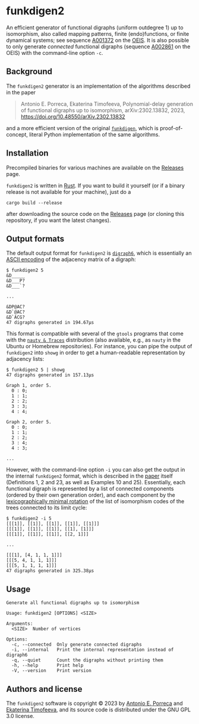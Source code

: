 # funkdigen2

An efficient generator of functional digraphs (uniform outdegree 1) up to isomorphism, also called mapping patterns, finite (endo)functions, or finite dynamical systems; see sequence [A001372](https://oeis.org/A001372) on the [OEIS](https://oeis.org). It is also possible to only generate *connected* functional digraphs (sequence [A002861](https://oeis.org/A002861) on the OEIS) with the command-line option `-c`.


## Background

The `funkdigen2` generator is an implementation of the algorithms described in the paper

> Antonio E. Porreca, Ekaterina Timofeeva, Polynomial-delay generation of functional digraphs up to isomorphism, arXiv:2302.13832, 2023, https://doi.org/10.48550/arXiv.2302.13832

and a more efficient version of the original [`funkdigen`](https://github.com/aeporreca/funkdigen), which is proof-of-concept, literal Python implementation of the same algorithms.


## Installation

Precompiled binaries for various machines are available on the [Releases](https://github.com/aeporreca/funkdigen2/releases) page.

`funkdigen2` is written in [Rust](https://www.rust-lang.org). If you want to build it yourself (or if a binary release is not available for your machine), just do a

```
cargo build --release
```

after downloading the source code on the [Releases](https://github.com/aeporreca/funkdigen2/releases) page (or cloning this repository, if you want the latest changes).


## Output formats

The default output format for `funkdigen2` is [`digraph6`](https://users.cecs.anu.edu.au/~bdm/data/formats.html), which is essentially an [ASCII encoding](https://users.cecs.anu.edu.au/~bdm/data/formats.txt) of the adjacency matrix of a digraph:

```
$ funkdigen2 5   
&D_____
&D___P?
&D___`?

...

&DP@AC?
&D`@AC?
&D`ACG?
47 digraphs generated in 194.67µs
```

This format is compatible with several of the `gtools` programs that come with the [`nauty & Traces`](https://pallini.di.uniroma1.it) distribution (also available, e.g., as `nauty` in the Ubuntu or Homebrew repositories). For instance, you can pipe the output of `funkdigen2` into `showg` in order to get a human-readable representation by adjacency lists:

```
$ funkdigen2 5 | showg
47 digraphs generated in 157.13µs

Graph 1, order 5.
  0 : 0;
  1 : 1;
  2 : 2;
  3 : 3;
  4 : 4;

Graph 2, order 5.
  0 : 0;
  1 : 1;
  2 : 2;
  3 : 4;
  4 : 3;
  
...
```

However, with the command-line option `-i` you can also get the output in the internal `funkdigen2` format, which is described in the [paper](https://doi.org/10.48550/arXiv.2302.13832) itself (Definitions 1, 2 and 23, as well as Examples 10 and 25). Essentially, each functional digraph is represented by a list of connected components (ordered by their own generation order), and each component by the [lexicographically minimal rotation](https://en.wikipedia.org/wiki/Lexicographically_minimal_string_rotation) of the list of isomorphism codes of the trees connected to its limit cycle:

```
$ funkdigen2 -i 5
[[[1]], [[1]], [[1]], [[1]], [[1]]]
[[[1]], [[1]], [[1]], [[1], [1]]]
[[[1]], [[1]], [[1]], [[2, 1]]]

...

[[[1], [4, 1, 1, 1]]]
[[[5, 4, 1, 1, 1]]]
[[[5, 1, 1, 1, 1]]]
47 digraphs generated in 325.38µs
```


## Usage

```
Generate all functional digraphs up to isomorphism

Usage: funkdigen2 [OPTIONS] <SIZE>

Arguments:
  <SIZE>  Number of vertices

Options:
  -c, --connected  Only generate connected digraphs
  -i, --internal   Print the internal representation instead of digraph6
  -q, --quiet      Count the digraphs without printing them
  -h, --help       Print help
  -V, --version    Print version
```


## Authors and license

The `funkdigen2` software is copyright © 2023 by [Antonio E. Porreca](https://aeporreca.org) and [Ekaterina Timofeeva](https://dblp.org/pid/341/1313.html), and its source code is distributed under the GNU GPL 3.0 license.
